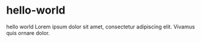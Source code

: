 # hello-world
hello world
Lorem ipsum dolor sit amet, consectetur adipiscing elit. Vivamus quis ornare dolor.
